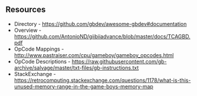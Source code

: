 ## Resources
* Directory - https://github.com/gbdev/awesome-gbdev#documentation
* Overview - https://github.com/AntonioND/giibiiadvance/blob/master/docs/TCAGBD.pdf
* OpCode Mappings - http://www.pastraiser.com/cpu/gameboy/gameboy_opcodes.html
* OpCode Descriptions - https://raw.githubusercontent.com/gb-archive/salvage/master/txt-files/gb-instructions.txt
* StackExchange - https://retrocomputing.stackexchange.com/questions/1178/what-is-this-unused-memory-range-in-the-game-boys-memory-map